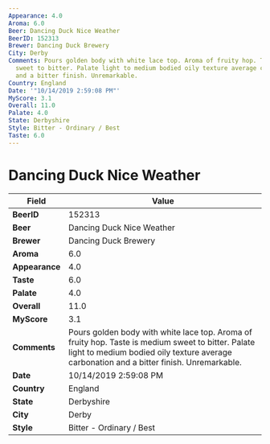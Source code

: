 ```yaml
---
Appearance: 4.0
Aroma: 6.0
Beer: Dancing Duck Nice Weather
BeerID: 152313
Brewer: Dancing Duck Brewery
City: Derby
Comments: Pours golden body with white lace top. Aroma of fruity hop. Taste is medium
  sweet to bitter. Palate light to medium bodied oily texture average carbonation
  and a bitter finish. Unremarkable.
Country: England
Date: '"10/14/2019 2:59:08 PM"'
MyScore: 3.1
Overall: 11.0
Palate: 4.0
State: Derbyshire
Style: Bitter - Ordinary / Best
Taste: 6.0
---
```


# Dancing Duck Nice Weather

| Field         | Value |
|---------------|-------|
| **BeerID** | 152313 |
| **Beer** | Dancing Duck Nice Weather |
| **Brewer** | Dancing Duck Brewery |
| **Aroma** | 6.0 |
| **Appearance** | 4.0 |
| **Taste** | 6.0 |
| **Palate** | 4.0 |
| **Overall** | 11.0 |
| **MyScore** | 3.1 |
| **Comments** | Pours golden body with white lace top. Aroma of fruity hop. Taste is medium sweet to bitter. Palate light to medium bodied oily texture average carbonation and a bitter finish. Unremarkable. |
| **Date** | 10/14/2019 2:59:08 PM |
| **Country** | England |
| **State** | Derbyshire |
| **City** | Derby |
| **Style** | Bitter - Ordinary / Best |
